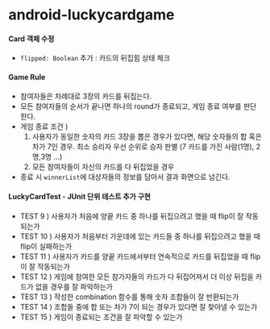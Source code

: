 # android-luckycardgame
#### Card 객체 수정
- `flipped: Boolean` 추가 : 카드의 뒤집힘 상태 체크


#### Game Rule
- 참여자들은 차례대로 3장의 카드를 뒤집는다.
- 모든 참여자들의 순서가 끝나면 하나의 round가 종료되고, 게임 종료 여부를 판단 한다.
- 게임 종료 조건 )
  1. 사용자가 동일한 숫자의 카드 3장을 뽑은 경우가 있다면, 해당 숫자들의 합 혹은 차가 7인 경우. 최소 승리자 우선 순위로 승자 판별 (7 카드를 가진 사람(1명), 2명,3명 ...)
  2. 모든 참여자들이 자신의 카드를 다 뒤집었을 경우
- 종료 시 `winnerList`에 대상자들의 정보를 담아서 결과 화면으로 넘긴다.



#### LuckyCardTest - JUnit 단위 테스트 추가 구현
- TEST 9 ) 사용자가 처음에 양끝 카드 중 하나를 뒤집으려고 했을 때 flip이 잘 작동되는가
- TEST 10 ) 사용자가 처음부터 가운데에 있는 카드들 중 하나를 뒤집으려고 했을 때 flip이 실패하는가
- TEST 11 ) 사용자가 카드를 양끝 카드에서부터 연속적으로 카드를 뒤집었을 때 flip이 잘 작동되는가
- TEST 12 ) 게임에 참여한 모든 참가자들의 카드가 다 뒤집어져서 더 이상 뒤집을 카드가 없을 경우를 잘 파악하는가
- TEST 13 ) 작성한 combination 함수를 통해 숫자 조합들이 잘 반환되는가
- TEST 14 ) 조합들 중에 합 또는 차가 7이 되는 경우가 있다면 잘 찾아낼 수 있는가
- TEST 15 ) 게임이 종료되는 조건을 잘 파악할 수 있는가